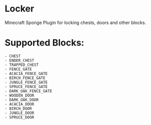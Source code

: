 # Locker

Minecraft Sponge Plugin for locking chests, doors and other blocks.

# Supported Blocks:

    - CHEST
    - ENDER_CHEST
    - TRAPPED_CHEST 
    - FENCE_GATE
    - ACACIA_FENCE_GATE
    - BIRCH_FENCE_GATE
    - JUNGLE_FENCE_GATE
    - SPRUCE_FENCE_GATE
    - DARK_OAK_FENCE_GATE
    - WOODEN_DOOR
    - DARK_OAK_DOOR
    - ACACIA_DOOR
    - BIRCH_DOOR
    - JUNGLE_DOOR
    - SPRUCE_DOOR
